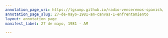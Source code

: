 ```yaml
---
annotation_page_uri: https://lgsump.github.io/radio-venceremos-spanish/annotations/27-de-mayo-1981-am-canvas-1-enfrentamiento.json
annotation_page_slug: 27-de-mayo-1981-am-canvas-1-enfrentamiento
layout: annotation_page
manifest_label: 27 de mayo, 1981 - AM

---
```

